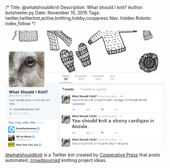 /*
Title: @whatshouldiknit
Description: What should I knit?
Author: botsheeter.py
Date: November 15, 2015
Tags: twitter,twitterbot,active,knitting,hobby,cooppress
Nav: hidden
Robots: index,follow
*/

[![](/content/bots/twitterbots/images/whatshouldiknit.png)](https://twitter.com/whatshouldiknit)

[@whatshouldiknit](https://twitter.com/whatshouldiknit) is a Twitter bot created by [Cooperative Press](https://twitter.com/CoopPress) that posts automated, [crowdsourced](https://docs.google.com/forms/d/1DZCYFCf2Wjfsn68xQo-ca45NFpS4o8m56DFhCN_0QoY/viewform) knitting project ideas.
